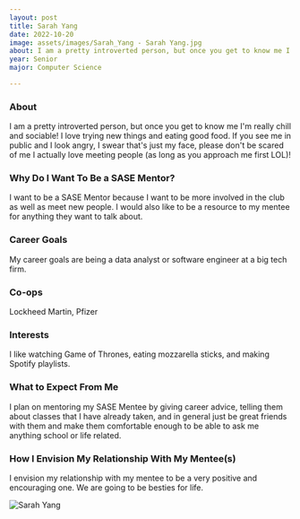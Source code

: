 ```yaml
---
layout: post
title: Sarah Yang 
date: 2022-10-20
image: assets/images/Sarah_Yang - Sarah Yang.jpg
about: I am a pretty introverted person, but once you get to know me I'm really chill and sociable! I love trying new things and eating good food. If you see me in public and I look angry, I swear that's just my face, please don't be scared of me I actually love meeting people (as long as you approach me first LOL)!
year: Senior
major: Computer Science

---
```


### About

I am a pretty introverted person, but once you get to know me I'm really chill and sociable! I love trying new things and eating good food. If you see me in public and I look angry, I swear that's just my face, please don't be scared of me I actually love meeting people (as long as you approach me first LOL)!

### Why Do I Want To Be a SASE Mentor?

I want to be a SASE Mentor because I want to be more involved in the club as well as meet new people. I would also like to be a resource to my mentee for anything they want to talk about.

### Career Goals

My career goals are being a data analyst or software engineer at a big tech firm.

### Co-ops

Lockheed Martin, Pfizer

### Interests

I like watching Game of Thrones, eating mozzarella sticks, and making Spotify playlists.

### What to Expect From Me

I plan on mentoring my SASE Mentee by giving career advice, telling them about classes that I have already taken, and in general just be great friends with them and make them comfortable enough to be able to ask me anything school or life related.

### How I Envision My Relationship With My Mentee(s) 

I envision my relationship with my mentee to be a very positive and encouraging one. We are going to be besties for life. 

<div class="text-center my-5">
    <img src="https://sase-drexel.github.io/mentorship-2022/assets/images/Sarah_Yang - Sarah Yang.jpg" alt="Sarah Yang" class="rounded post-img" />
</div>
